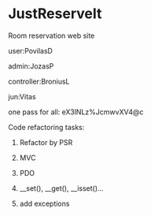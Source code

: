 # JustReserveIt
Room reservation web site

user:PovilasD

admin:JozasP 

controller:BroniusL

jun:Vitas


one pass for all: eX3lNLz%JcmwvXV4@c

Code refactoring tasks:

1) Refactor by PSR

2) MVC

3) PDO

4) __set(), __get(), __isset()...

5) add exceptions
